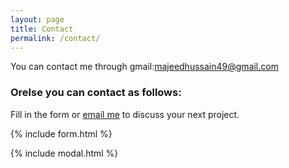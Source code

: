 ```yaml
---
layout: page
title: Contact
permalink: /contact/
---
```


You can contact me through gmail:[majeedhussain49@gmail.com](majeedhussain49@gmail.com)

### Orelse you can contact as follows:

Fill in the form or [email me](mailto:{{site.email}}) to discuss your next project.

{% include form.html %}

{% include modal.html %}
